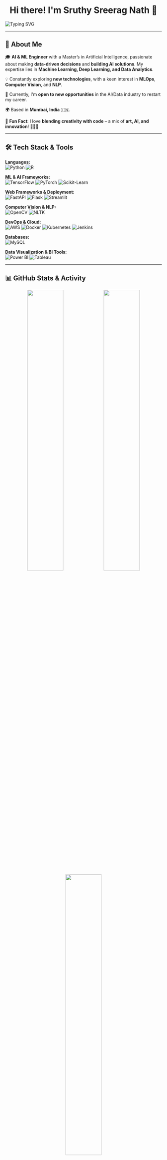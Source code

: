 <h1 align="center"> Hi there! I'm Sruthy Sreerag Nath 👋 </h1>

<img src="https://readme-typing-svg.herokuapp.com?font=Fira+Code&pause=1000&color=F75C7E&center=true&vCenter=true&width=500&lines=AI%2FML+Engineer+%7C+Data+Explorer;Passionate+about+Learning+%F0%9F%92%BB;Open+to+Opportunities!+%E2%9C%85" alt="Typing SVG" align="center"/>

---

## 🚀 About Me

🎓 **AI & ML Engineer** with a Master’s in Artificial Intelligence, passionate about making **data-driven decisions** and **building AI solutions**. My expertise lies in **Machine Learning, Deep Learning, and Data Analytics**. 

💡 Constantly exploring **new technologies**, with a keen interest in **MLOps**, **Computer Vision**, and **NLP**.

📌 Currently, I'm **open to new opportunities** in the AI/Data industry to restart my career.

🌍 Based in **Mumbai, India** 🇮🇳.

📖 **Fun Fact**: I love **blending creativity with code** – a mix of **art, AI, and innovation**! 🎨🤖✨

---

## 🛠️ Tech Stack & Tools

**Languages:**  
![Python](https://img.shields.io/badge/-Python-3776AB?style=flat&logo=python&logoColor=white)
![R](https://img.shields.io/badge/-R-276DC3?style=flat&logo=r&logoColor=white)

**ML & AI Frameworks:**  
![TensorFlow](https://img.shields.io/badge/-TensorFlow-FF6F00?style=flat&logo=tensorflow&logoColor=white)
![PyTorch](https://img.shields.io/badge/-PyTorch-EE4C2C?style=flat&logo=pytorch&logoColor=white)
![Scikit-Learn](https://img.shields.io/badge/-ScikitLearn-F7931E?style=flat&logo=scikit-learn&logoColor=white)

**Web Frameworks & Deployment:**  
![FastAPI](https://img.shields.io/badge/-FastAPI-009688?style=flat&logo=fastapi&logoColor=white)
![Flask](https://img.shields.io/badge/-Flask-000000?style=flat&logo=flask&logoColor=white)
![Streamlit](https://img.shields.io/badge/-Streamlit-FF4B4B?style=flat&logo=streamlit&logoColor=white)

**Computer Vision & NLP:**  
![OpenCV](https://img.shields.io/badge/-OpenCV-5C3EE8?style=flat&logo=opencv&logoColor=white)
![NLTK](https://img.shields.io/badge/-NLTK-4A90E2?style=flat)

**DevOps & Cloud:**  
![AWS](https://img.shields.io/badge/-AWS-FF9900?style=flat&logo=amazon-aws&logoColor=white)
![Docker](https://img.shields.io/badge/-Docker-2496ED?style=flat&logo=docker&logoColor=white)
![Kubernetes](https://img.shields.io/badge/-Kubernetes-326CE5?style=flat&logo=kubernetes&logoColor=white)
![Jenkins](https://img.shields.io/badge/-Jenkins-D24939?style=flat&logo=jenkins&logoColor=white)

**Databases:**  
![MySQL](https://img.shields.io/badge/-MySQL-4479A1?style=flat&logo=mysql&logoColor=white)

**Data Visualization & BI Tools:**  
![Power BI](https://img.shields.io/badge/-PowerBI-F2C811?style=flat&logo=power-bi&logoColor=black)
![Tableau](https://img.shields.io/badge/-Tableau-E97627?style=flat&logo=tableau&logoColor=white)

---

## 📊 GitHub Stats & Activity

<div align="center">
  <img src="https://github-readme-streak-stats.herokuapp.com/?user=sruthy-sn91&theme=radical&hide_border=true" width="48%">
  <img src="https://github-readme-stats.vercel.app/api?username=sruthy-sn91&show_icons=true&theme=radical&hide_border=true" width="48%">
</div>

<div align="center">
  <img src="https://github-readme-stats.vercel.app/api/top-langs/?username=sruthy-sn91&layout=compact&theme=radical&hide_border=true" width="48%">
</div>

---

## 🌐 Connect with Me

<p align="center">
  <a href="https://www.linkedin.com/in/sruthy-sreerag-nath">
    <img src="https://img.shields.io/badge/-LinkedIn-0077B5?style=for-the-badge&logo=linkedin&logoColor=white" alt="LinkedIn">
  </a>
  <a href="https://github.com/sruthy-sn91">
    <img src="https://img.shields.io/badge/-GitHub-181717?style=for-the-badge&logo=github&logoColor=white" alt="GitHub">
  </a>
  <a href="mailto:sruthy.sn91@gmail.com">
    <img src="https://img.shields.io/badge/-Email-D14836?style=for-the-badge&logo=gmail&logoColor=white" alt="Email">
  </a>
  <a href="https://project-database-870cb.web.app/">
    <img src="https://img.shields.io/badge/-Portfolio-000000?style=for-the-badge&logo=codepen&logoColor=white" alt="Portfolio">
  </a>
</p>

---

## ✨ Fun Facts & Interests

- 🎨 Passionate about **art and creativity**.
- 📚 Love reading **sci-fi books** & **AI research papers**.
- 🚴 Enjoy **cycling** and **exploring new places**.
- 🎮 Gamer at heart - always up for a **strategy challenge**! 🕹️

---

## 💡 Quote I Live By:

> **“The best way to predict the future is to invent it.”** – Alan Kay

---

## 🎯 Let's Build Something Great Together!

🚀 Open for **collaborations**, **projects**, and **new opportunities**!  
💌 Feel free to **reach out** and let's make an impact together.  

---

### ⭐ Show Some Love!  
If you like my work, consider **starring** 🌟 my repositories! 😊

---

### 🔥 Generated with 💖 by [Sruthy Sreerag Nath](https://github.com/sruthy-sn91)
